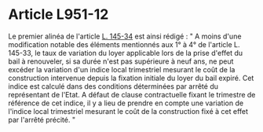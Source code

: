 # Article L951-12

Le premier alinéa de l'article <a href='/code-de-commerce/partie-legislative/livre-ier-du-commerce-en-general/titre-iv-du-fonds-de-commerce/chapitre-v-du-bail-commercial/section-6-du-loyer/l145-34.md' title='Code de commerce - art. L145-34 (V)'>L. 145-34</a> est ainsi rédigé : " A moins d'une modification notable des éléments mentionnés aux 1° à 4° de l'article L. 145-33, le taux de variation du loyer applicable lors de la prise d'effet du bail à renouveler, si sa durée n'est pas supérieure à neuf ans, ne peut excéder la variation d'un indice local trimestriel mesurant le coût de la construction intervenue depuis la fixation initiale du loyer du bail expiré. Cet indice est calculé dans des conditions déterminées par arrêté du représentant de l'Etat. A défaut de clause contractuelle fixant le trimestre de référence de cet indice, il y a lieu de prendre en compte une variation de l'indice local trimestriel mesurant le coût de la construction fixé à cet effet par l'arrêté précité. "